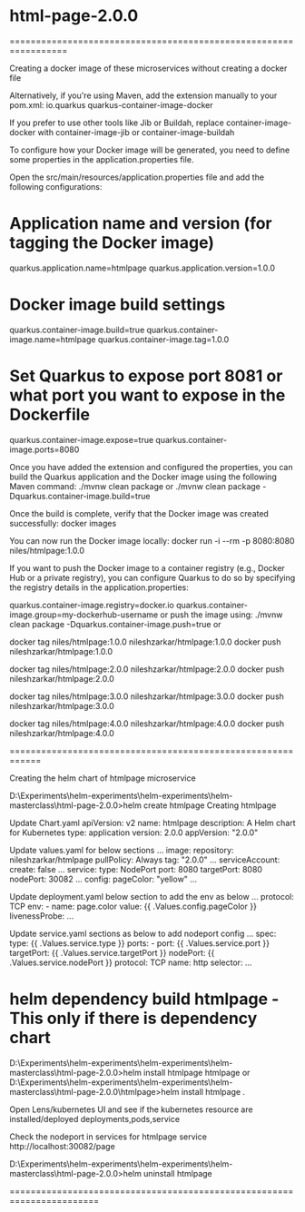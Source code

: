 # html-page-2.0.0

=================================================================

Creating a docker image of these microservices without creating a docker file 

Alternatively, if you're using Maven, add the extension manually to your pom.xml:
<dependency>
    <groupId>io.quarkus</groupId>
    <artifactId>quarkus-container-image-docker</artifactId>
</dependency>

If you prefer to use other tools like Jib or Buildah, replace container-image-docker with container-image-jib or container-image-buildah

To configure how your Docker image will be generated, you need to define some properties in the application.properties file.

Open the src/main/resources/application.properties file and add the following configurations:

# Application name and version (for tagging the Docker image)
quarkus.application.name=htmlpage
quarkus.application.version=1.0.0

# Docker image build settings
quarkus.container-image.build=true
quarkus.container-image.name=htmlpage
quarkus.container-image.tag=1.0.0

# Set Quarkus to expose port 8081 or what port you want to expose in the Dockerfile
quarkus.container-image.expose=true
quarkus.container-image.ports=8080

Once you have added the extension and configured the properties, you can build the Quarkus application and the Docker image using the following Maven command:
./mvnw clean package
or 
./mvnw clean package -Dquarkus.container-image.build=true

Once the build is complete, verify that the Docker image was created successfully:
docker images

You can now run the Docker image locally:
docker run -i --rm -p 8080:8080 niles/htmlpage:1.0.0

If you want to push the Docker image to a container registry (e.g., Docker Hub or a private registry),
you can configure Quarkus to do so by specifying the registry details in the application.properties:

quarkus.container-image.registry=docker.io
quarkus.container-image.group=my-dockerhub-username
or
push the image using:
./mvnw clean package -Dquarkus.container-image.push=true
or

docker tag niles/htmlpage:1.0.0 nileshzarkar/htmlpage:1.0.0
docker push nileshzarkar/htmlpage:1.0.0

docker tag niles/htmlpage:2.0.0 nileshzarkar/htmlpage:2.0.0
docker push nileshzarkar/htmlpage:2.0.0

docker tag niles/htmlpage:3.0.0 nileshzarkar/htmlpage:3.0.0
docker push nileshzarkar/htmlpage:3.0.0

docker tag niles/htmlpage:4.0.0 nileshzarkar/htmlpage:4.0.0
docker push nileshzarkar/htmlpage:4.0.0

============================================================

Creating the helm chart of htmlpage microservice

D:\Experiments\helm-experiments\helm-experiments\helm-masterclass\html-page-2.0.0>helm create htmlpage
Creating htmlpage


Update Chart.yaml
apiVersion: v2
name: htmlpage
description: A Helm chart for Kubernetes
type: application
version: 2.0.0
appVersion: "2.0.0"


Update values.yaml for below sections
...
image:
  repository: nileshzarkar/htmlpage
  pullPolicy: Always
  tag: "2.0.0"
...
serviceAccount:
  create: false
...
service:
  type: NodePort
  port: 8080
  targetPort: 8080
  nodePort: 30082
...
config:
  pageColor: "yellow"
...


Update deployment.yaml below section to add the env as below
...
              protocol: TCP
          env:
            - name: page.color
              value: {{ .Values.config.pageColor }}        
          livenessProbe:
...


Update service.yaml sections as below to add nodeport config
...
spec:
  type: {{ .Values.service.type }}
  ports:
    - port: {{ .Values.service.port }}
      targetPort: {{ .Values.service.targetPort }}
      nodePort: {{ .Values.service.nodePort }}
      protocol: TCP
      name: http
  selector:
...


# helm dependency build htmlpage  - This only if there is dependency chart

D:\Experiments\helm-experiments\helm-experiments\helm-masterclass\html-page-2.0.0>helm install htmlpage htmlpage
or
D:\Experiments\helm-experiments\helm-experiments\helm-masterclass\html-page-2.0.0\htmlpage>helm install htmlpage .

Open Lens/kubernetes UI and see if the kubernetes resource are installed/deployed
deployments,pods,service

Check the nodeport in services for htmlpage service
http://localhost:30082/page

D:\Experiments\helm-experiments\helm-experiments\helm-masterclass\html-page-2.0.0>helm uninstall htmlpage

=======================================================================
